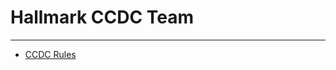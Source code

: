 # Hallmark CCDC Team 
---
- [CCDC Rules](http://www.nationalccdc.org/index.php/competition/competitors/rules "CCDC Rules")
